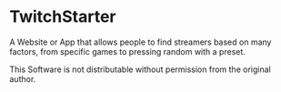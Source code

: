 TwitchStarter
=============

A Website or App that allows people to find streamers based on many factors, from specific games to pressing random with a preset.



This Software is not distributable without permission from the original author.
